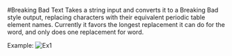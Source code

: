 #Breaking Bad Text
Takes a string input and converts it to a Breaking Bad style output, replacing characters with their equivalent periodic table element names. Currently it favors the longest replacement it can do for the word, and only does one replacement for word.


  Example:
![Ex1](http://i.imgur.com/lQl8YRd.png)
